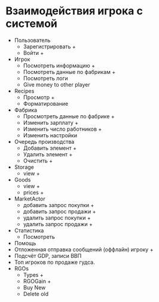 # Взаимодействия игрока с системой

- Пользователь
    - Зарегистрировать +
    - Войти +
- Игрок
    - Посмотреть информацию +
    - Посмотреть данные по фабрикам +
    - Посмотреть логи
    - Give money to other player
- Recipes
    - Просмотр +
    - Форматирование
- Фабрика
    - Просмотреть данные по фабрике +
    - Изменить зарплату +
    - Изменить число работников +
    - Изменить настройки
- Очередь производства
    - Добавить элемент +
    - Удалить элемент +
    - Очистить +
- Storage
    - view +
- Goods
    - view +
    - prices +
- MarketActor
    - добавить запрос покупки +
    - добавить запрос продажи +
    - удалить запрос покупки +
    - удалить запрос продажи +
- Статистика
    - Посмотреть
- Помощь
- Отложенная отправка сообщений (оффлайн) игроку +
- Подсчёт GDP, записи ВВП
- Топ игроков по продаже гудса.
- RGOs
    - Types +
    - RGOGain +
    - Buy New
    - Delete old